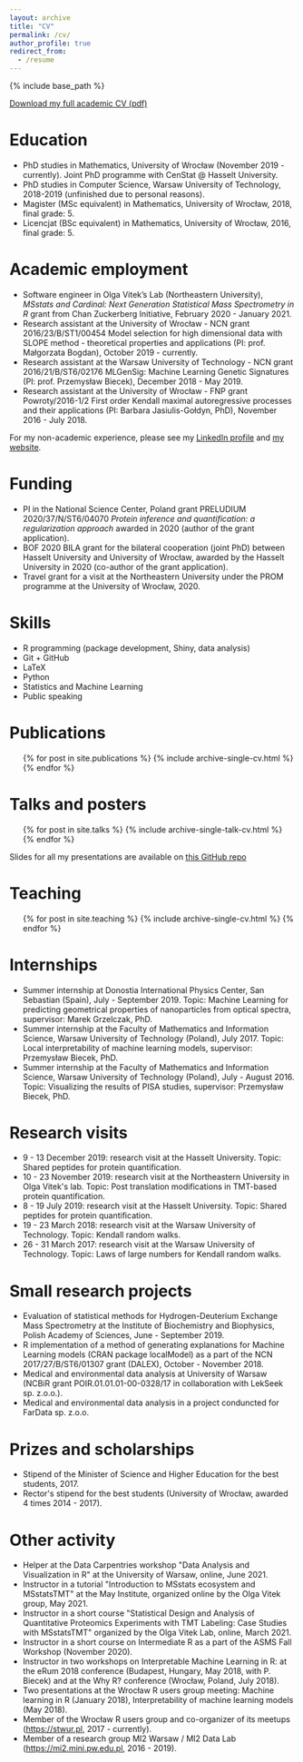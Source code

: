 ```yaml
---
layout: archive
title: "CV"
permalink: /cv/
author_profile: true
redirect_from:
  - /resume
---
```


{% include base_path %}


[Download my full academic CV (pdf)](https://github.com/mstaniak/mstaniak.github.io/raw/master/download/staniak_scientific_cv.pdf)

Education
======

* PhD studies in Mathematics, University of Wrocław (November 2019 - currently). Joint PhD programme with CenStat @ Hasselt University.
* PhD studies in Computer Science, Warsaw University of Technology, 2018-2019 (unfinished due to personal reasons).
* Magister (MSc equivalent) in Mathematics, University of Wrocław, 2018, final grade: 5.
* Licencjat (BSc equivalent) in Mathematics, University of Wrocław, 2016, final grade: 5.

Academic employment
======

* Software engineer in Olga Vitek’s Lab (Northeastern University), _MSstats and Cardinal: Next Generation Statistical Mass Spectrometry in R_ grant from Chan Zuckerberg Initiative, February 2020 - January 2021.
* Research assistant at the University of Wrocław - NCN grant 2016/23/B/ST1/00454 Model selection for high dimensional data with SLOPE method - theoretical properties and applications (PI: prof. Małgorzata Bogdan), October 2019 - currently.
* Research assistant at the Warsaw University of Technology - NCN grant 2016/21/B/ST6/02176 MLGenSig: Machine Learning Genetic Signatures (PI: prof. Przemysław Biecek), December 2018 - May 2019.
* Research assistant at the University of Wrocław - FNP grant Powroty/2016-1/2 First order Kendall maximal autoregressive processes and their applications (PI: Barbara Jasiulis-Gołdyn, PhD), November 2016 - July 2018.

For my non-academic experience, please see my [LinkedIn profile](https://www.linkedin.com/in/mateusz-staniak-6a8475136/) and [my website](http://mstaniak.pl).

Funding
=====

* PI  in  the  National  Science  Center,  Poland  grant  PRELUDIUM 2020/37/N/ST6/04070 _Protein inference and quantification: a regularization approach_ awarded in 2020 (author of the grant application).
* BOF 2020 BILA grant for the bilateral cooperation (joint PhD) between Hasselt University and University of Wrocław, awarded by the Hasselt University in 2020 (co-author of the grant application).
* Travel grant for a visit at the Northeastern University under the PROM programme at the University of Wrocław, 2020.

Skills
======

* R programming (package development, Shiny, data analysis)
* Git + GitHub
* LaTeX
* Python
* Statistics and Machine Learning 
* Public speaking

Publications
======
  <ul>{% for post in site.publications %}
    {% include archive-single-cv.html %}
  {% endfor %}</ul>

Talks and posters
======
  <ul>{% for post in site.talks %}
    {% include archive-single-talk-cv.html %}
  {% endfor %}</ul>

Slides for all my presentations are available on [this GitHub repo](https://github.com/mstaniak/talks)
  
Teaching
======
  <ul>{% for post in site.teaching %}
    {% include archive-single-cv.html %}
  {% endfor %}</ul>

Internships
======
* Summer internship at Donostia International Physics Center, San Sebastian (Spain), July - September 2019. Topic: Machine Learning for predicting geometrical properties of nanoparticles from optical spectra, supervisor: Marek Grzelczak, PhD.
* Summer internship at the Faculty of Mathematics and Information Science, Warsaw University of Technology (Poland), July 2017. Topic: Local interpretability of machine learning models, supervisor: Przemysław Biecek, PhD. 
* Summer internship at the Faculty of Mathematics and Information Science, Warsaw University of Technology (Poland), July - August 2016. Topic: Visualizing the results of PISA studies, supervisor: Przemysław Biecek, PhD.

Research visits
======
* 9 - 13 December 2019: research visit at the Hasselt University. Topic: Shared   peptides   for   protein quantification.
* 10 - 23 November 2019: research visit at the Northeastern University in Olga Vitek's lab. Topic: Post translation modifications in TMT-based protein quantification. 
* 8 - 19 July 2019: research visit at the Hasselt University. Topic: Shared   peptides   for   protein quantification.
* 19 - 23 March 2018: research visit at the Warsaw University of Technology. Topic: Kendall random walks.
* 26 - 31 March 2017: research visit at the Warsaw University of Technology. Topic: Laws of large numbers for Kendall random walks.

Small research projects
======
* Evaluation of statistical methods for Hydrogen-Deuterium Exchange Mass Spectrometry at the Institute of Biochemistry and Biophysics, Polish Academy of Sciences, June - September 2019.
* R implementation of a method of generating explanations for Machine Learning models (CRAN package localModel) as a part of the NCN 2017/27/B/ST6/01307 grant (DALEX), October - November 2018.
* Medical and environmental data analysis at University of Warsaw (NCBiR grant POIR.01.01.01-00-0328/17 in collaboration with LekSeek sp. z.o.o.).
* Medical and environmental data analysis in a project conduncted for FarData sp. z.o.o.

Prizes and scholarships
======
* Stipend of the Minister of Science and Higher Education for the best students, 2017.
* Rector's stipend for the best students (University of Wrocław, awarded 4 times 2014 - 2017).

Other activity
======
* Helper at the Data Carpentries workshop "Data Analysis and Visualization in R" at the University of Warsaw, online, June 2021.
* Instructor in a tutorial "Introduction to MSstats ecosystem and MSstatsTMT" at the May Institute, organized online by the Olga Vitek group, May 2021. 
* Instructor in  a short course "Statistical Design and Analysis of Quantitative Proteomics Experiments with TMT Labeling: Case Studies with MSstatsTMT" organized by the Olga Vitek Lab, online, March 2021.
* Instructor in a short course on Intermediate R as a part of the ASMS Fall Workshop (November 2020).
* Instructor in two workshops on Interpretable Machine Learning in R: at the eRum 2018 conference (Budapest, Hungary, May 2018, with P. Biecek) and at the Why R? conference (Wrocław, Poland, July 2018).
* Two presentations at the Wrocław R users group meeting: Machine learning in R (January 2018), Interpretability of machine learning models (May 2018).
* Member of the Wrocław R users group and co-organizer of its meetups (https://stwur.pl, 2017 - currently).
* Member of a research group MI2 Warsaw / MI2 Data Lab (https://mi2.mini.pw.edu.pl, 2016 - 2019).
